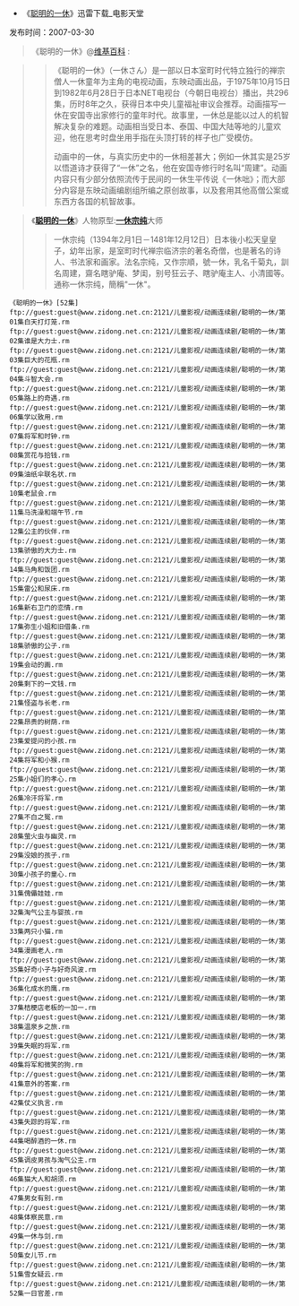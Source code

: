 -  《[聪明的一休](https://www.dy2018.com/html/dongman/qitadongman/20070330/927.html)》迅雷下载_电影天堂

发布时间：2007-03-30

>  《聪明的一休》@[维基百科](https://zh.wikipedia.org/wiki/%E6%A9%9F%E9%9D%88%E5%B0%8F%E5%92%8C%E5%B0%9A) :

>> 《聪明的一休》（一休さん）是一部以日本室町时代特立独行的禅宗僧人一休童年为主角的电视动画，东映动画出品，于1975年10月15日到1982年6月28日于日本NET电视台（今朝日电视台）播出，共296集，历时8年之久，获得日本中央儿童福祉审议会推荐。动画描写一休在安国寺出家修行的童年时代。故事里，一休总是能以过人的机智解决复杂的难题。动画相当受日本、泰国、中国大陆等地的儿童欢迎，他在思考时盘坐用手指在头顶打转的样子也广受模仿。
>> 
>> 动画中的一休，与真实历史中的一休相差甚大；例如一休其实是25岁以悟道诗才获得了“一休”之名，他在安国寺修行时名叫“周建”。动画内容只有少部分依照流传于民间的一休生平传说《一休咄》；而大部分内容是东映动画编剧组所编之原创故事，以及套用其他高僧公案或东西方各国的机智故事。

>  《[**聪明的一休**](https://zh.wikipedia.org/wiki/%E6%A9%9F%E9%9D%88%E5%B0%8F%E5%92%8C%E5%B0%9A)》人物原型:[**一休宗纯**](https://zh.wikipedia.org/zh/%E4%B8%80%E4%BC%91%E5%AE%97%E7%BA%AF)大师
>> 一休宗纯（1394年2月1日－1481年12月12日）日本後小松天皇皇子，幼年出家，是室町时代禅宗临济宗的著名奇僧，也是著名的诗人、书法家和画家。法名宗纯，又作宗順，號一休，乳名千菊丸，訓名周建，齋名瞎驴庵、梦闺，别号狂云子、瞎驴庵主人、小清國等。通称一休宗纯，簡稱"一休"。

```
《聪明的一休》[52集]
ftp://guest:guest@www.zidong.net.cn:2121/儿童影视/动画连续剧/聪明的一休/第01集白天打灯笼.rm
ftp://guest:guest@www.zidong.net.cn:2121/儿童影视/动画连续剧/聪明的一休/第02集谁是大力士.rm
ftp://guest:guest@www.zidong.net.cn:2121/儿童影视/动画连续剧/聪明的一休/第03集巨大的花瓶.rm
ftp://guest:guest@www.zidong.net.cn:2121/儿童影视/动画连续剧/聪明的一休/第04集斗智大会.rm
ftp://guest:guest@www.zidong.net.cn:2121/儿童影视/动画连续剧/聪明的一休/第05集路上的奇遇.rm
ftp://guest:guest@www.zidong.net.cn:2121/儿童影视/动画连续剧/聪明的一休/第06集学以致用.rm
ftp://guest:guest@www.zidong.net.cn:2121/儿童影视/动画连续剧/聪明的一休/第07集将军和时钟.rm
ftp://guest:guest@www.zidong.net.cn:2121/儿童影视/动画连续剧/聪明的一休/第08集赏花与拾钱.rm
ftp://guest:guest@www.zidong.net.cn:2121/儿童影视/动画连续剧/聪明的一休/第09集油纸伞联名状.rm
ftp://guest:guest@www.zidong.net.cn:2121/儿童影视/动画连续剧/聪明的一休/第10集老鼠会.rm
ftp://guest:guest@www.zidong.net.cn:2121/儿童影视/动画连续剧/聪明的一休/第11集马洗澡和端午节.rm
ftp://guest:guest@www.zidong.net.cn:2121/儿童影视/动画连续剧/聪明的一休/第12集公主的伙伴.rm
ftp://guest:guest@www.zidong.net.cn:2121/儿童影视/动画连续剧/聪明的一休/第13集骄傲的大力士.rm
ftp://guest:guest@www.zidong.net.cn:2121/儿童影视/动画连续剧/聪明的一休/第14集马角和饭团.rm
ftp://guest:guest@www.zidong.net.cn:2121/儿童影视/动画连续剧/聪明的一休/第15集雷公和尿床.rm
ftp://guest:guest@www.zidong.net.cn:2121/儿童影视/动画连续剧/聪明的一休/第16集新右卫门的恋情.rm
ftp://guest:guest@www.zidong.net.cn:2121/儿童影视/动画连续剧/聪明的一休/第17集弥生小姐和旧借条.rm
ftp://guest:guest@www.zidong.net.cn:2121/儿童影视/动画连续剧/聪明的一休/第18集骄傲的公子.rm
ftp://guest:guest@www.zidong.net.cn:2121/儿童影视/动画连续剧/聪明的一休/第19集会动的画.rm
ftp://guest:guest@www.zidong.net.cn:2121/儿童影视/动画连续剧/聪明的一休/第20集剩下的一文钱.rm
ftp://guest:guest@www.zidong.net.cn:2121/儿童影视/动画连续剧/聪明的一休/第21集怪盗与长老.rm
ftp://guest:guest@www.zidong.net.cn:2121/儿童影视/动画连续剧/聪明的一休/第22集昂贵的树荫.rm
ftp://guest:guest@www.zidong.net.cn:2121/儿童影视/动画连续剧/聪明的一休/第23集爱提问的小孩.rm
ftp://guest:guest@www.zidong.net.cn:2121/儿童影视/动画连续剧/聪明的一休/第24集将军和小猴.rm
ftp://guest:guest@www.zidong.net.cn:2121/儿童影视/动画连续剧/聪明的一休/第25集小姐们的孝心.rm
ftp://guest:guest@www.zidong.net.cn:2121/儿童影视/动画连续剧/聪明的一休/第26集冷汗将军.rm
ftp://guest:guest@www.zidong.net.cn:2121/儿童影视/动画连续剧/聪明的一休/第27集不白之冤.rm
ftp://guest:guest@www.zidong.net.cn:2121/儿童影视/动画连续剧/聪明的一休/第28集萤火虫与幽灵.rm
ftp://guest:guest@www.zidong.net.cn:2121/儿童影视/动画连续剧/聪明的一休/第29集没娘的孩子.rm
ftp://guest:guest@www.zidong.net.cn:2121/儿童影视/动画连续剧/聪明的一休/第30集小孩子的童心.rm
ftp://guest:guest@www.zidong.net.cn:2121/儿童影视/动画连续剧/聪明的一休/第31集傀儡娃娃.rm
ftp://guest:guest@www.zidong.net.cn:2121/儿童影视/动画连续剧/聪明的一休/第32集淘气公主与婴孩.rm
ftp://guest:guest@www.zidong.net.cn:2121/儿童影视/动画连续剧/聪明的一休/第33集两只小猫.rm
ftp://guest:guest@www.zidong.net.cn:2121/儿童影视/动画连续剧/聪明的一休/第34集漫画老人.rm
ftp://guest:guest@www.zidong.net.cn:2121/儿童影视/动画连续剧/聪明的一休/第35集好奇小子与好奇风波.rm
ftp://guest:guest@www.zidong.net.cn:2121/儿童影视/动画连续剧/聪明的一休/第36集化成水的鹰.rm
ftp://guest:guest@www.zidong.net.cn:2121/儿童影视/动画连续剧/聪明的一休/第37集桔梗店老板的一加一.rm
ftp://guest:guest@www.zidong.net.cn:2121/儿童影视/动画连续剧/聪明的一休/第38集温泉乡之旅.rm
ftp://guest:guest@www.zidong.net.cn:2121/儿童影视/动画连续剧/聪明的一休/第39集失眠的将军.rm
ftp://guest:guest@www.zidong.net.cn:2121/儿童影视/动画连续剧/聪明的一休/第40集将军和微笑的狗.rm
ftp://guest:guest@www.zidong.net.cn:2121/儿童影视/动画连续剧/聪明的一休/第41集意外的答案.rm
ftp://guest:guest@www.zidong.net.cn:2121/儿童影视/动画连续剧/聪明的一休/第42集仗义执言.rm
ftp://guest:guest@www.zidong.net.cn:2121/儿童影视/动画连续剧/聪明的一休/第43集失踪的将军.rm
ftp://guest:guest@www.zidong.net.cn:2121/儿童影视/动画连续剧/聪明的一休/第44集喝醉酒的一休.rm
ftp://guest:guest@www.zidong.net.cn:2121/儿童影视/动画连续剧/聪明的一休/第45集调皮男孩与淘气公主.rm
ftp://guest:guest@www.zidong.net.cn:2121/儿童影视/动画连续剧/聪明的一休/第46集猫大人和胡须.rm
ftp://guest:guest@www.zidong.net.cn:2121/儿童影视/动画连续剧/聪明的一休/第47集男女有别.rm
ftp://guest:guest@www.zidong.net.cn:2121/儿童影视/动画连续剧/聪明的一休/第48集体察民意.rm
ftp://guest:guest@www.zidong.net.cn:2121/儿童影视/动画连续剧/聪明的一休/第49集一休与剑.rm
ftp://guest:guest@www.zidong.net.cn:2121/儿童影视/动画连续剧/聪明的一休/第50集女儿节.rm
ftp://guest:guest@www.zidong.net.cn:2121/儿童影视/动画连续剧/聪明的一休/第51集雪女疑云.rm
ftp://guest:guest@www.zidong.net.cn:2121/儿童影视/动画连续剧/聪明的一休/第52集一日官差.rm
```
